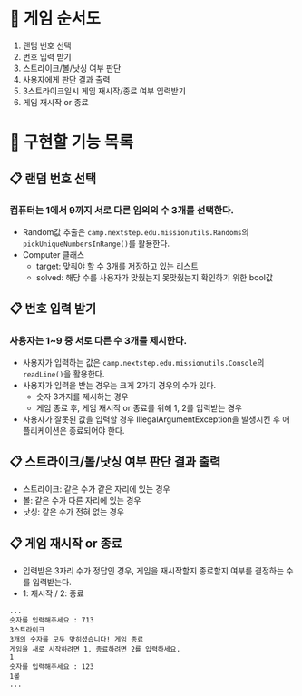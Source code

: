 # 🔎 게임 순서도
1. 랜덤 번호 선택
2. 번호 입력 받기
3. 스트라이크/볼/낫싱 여부 판단
4. 사용자에게 판단 결과 출력
5. 3스트라이크일시 게임 재시작/종료 여부 입력받기
6. 게임 재시작 or 종료

# 🔎 구현할 기능 목록

## 📋 랜덤 번호 선택
### 컴퓨터는 1에서 9까지 서로 다른 임의의 수 3개를 선택한다. 
- Random값 추출은 `camp.nextstep.edu.missionutils.Randoms`의 `pickUniqueNumbersInRange()`를 활용한다.
- Computer 클래스
  - target: 맞춰야 할 수 3개를 저장하고 있는 리스트
  - solved: 해당 수를 사용자가 맞췄는지 못맞췄는지 확인하기 위한 bool값

## 📋 번호 입력 받기
### 사용자는 1~9 중 서로 다른 수 3개를 제시한다.
- 사용자가 입력하는 값은 `camp.nextstep.edu.missionutils.Console`의 `readLine()`을 활용한다.
- 사용자가 입력을 받는 경우는 크게 2가지 경우의 수가 있다.
  - 숫자 3가지를 제시하는 경우
  - 게임 종료 후, 게임 재시작 or 종료를 위해 1, 2를 입력받는 경우
- 사용자가 잘못된 값을 입력할 경우 IllegalArgumentException을 발생시킨 후 애플리케이션은 종료되어야 한다.

## 📋 스트라이크/볼/낫싱 여부 판단 결과 출력
- 스트라이크: 같은 수가 같은 자리에 있는 경우
- 볼: 같은 수가 다른 자리에 있는 경우
- 낫싱: 같은 수가 전혀 없는 경우

## 📋 게임 재시작 or 종료
- 입력받은 3자리 수가 정답인 경우, 게임을 재시작할지 종료할지 여부를 결정하는 수를 입력받는다.
- 1: 재시작 / 2: 종료
```
...
숫자를 입력해주세요 : 713
3스트라이크
3개의 숫자를 모두 맞히셨습니다! 게임 종료
게임을 새로 시작하려면 1, 종료하려면 2를 입력하세요.
1
숫자를 입력해주세요 : 123
1볼
...
```
